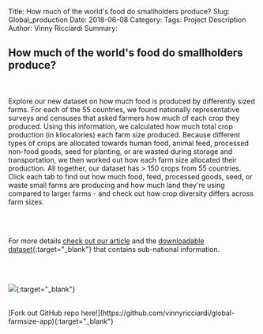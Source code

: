 Title: How much of the world's food do smallholders produce?
Slug: Global_production
Date: 2018-06-08
Category:
Tags: Project Description
Author: Vinny Ricciardi
Summary:

## How much of the world's food do smallholders produce?

<br><br>Explore our new dataset on how much food is produced by differently  sized farms. For each of the 55 countries, we found nationally  representative surveys and censuses that asked farmers how much of each  crop they produced. Using this information, we calculated how much total crop production (in kilocalories) each farm size produced. Because  different types of crops are allocated towards human food, animal feed,  processed non-food goods, seed for planting, or are wasted during  storage and transportation, we then worked out how each farm size  allocated their production. All together, our dataset has > 150 crops from 55 countries. Click each tab to find out how much food, feed,  processed goods, seed, or waste small farms are producing and how much  land they're using compared to larger farms - and check out how crop  diversity differs across farm sizes.

<br><br>

For more details [check out our article](https://doi.org/10.1016/j.gfs.2018.05.002) and the [downloadable dataset](https://data.mendeley.com/datasets/tp63z6dz5g/1){:target="_blank"} that contains sub-national information.

<br><br>

[![](/images/global_smallholder_app.png)](https://vinnyricciardi.github.io/global-farmsize-app/){:target="_blank"}

<br>
[Fork out GitHub repo here!](https://github.com/vinnyricciardi/global-farmsize-app){:target="_blank"}
<br><br>